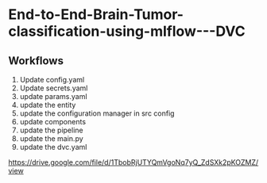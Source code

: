 # End-to-End-Brain-Tumor-classification-using-mlflow---DVC


## Workflows 

1. Update config.yaml 
2. Update secrets.yaml 
3. update params.yaml 
4. update the entity
5. update the configuration manager in src config
6. update components
7. update the pipeline
8. update the main.py
9. update the dvc.yaml

https://drive.google.com/file/d/1TbobRjUTYQmVgoNq7yQ_ZdSXk2pKOZMZ/view